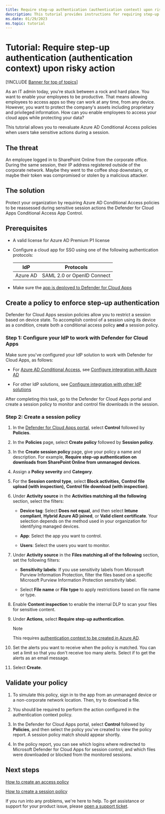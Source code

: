 ```yaml
---
title: Require step-up authentication (authentication context) upon risky action
description: This tutorial provides instructions for requiring step-up authentication (authentication context) upon risky action.
ms.date: 01/29/2023
ms.topic: tutorial
---
```

# Tutorial: Require step-up authentication (authentication context) upon risky action

[!INCLUDE [Banner for top of topics](includes/banner.md)]

As an IT admin today, you're stuck between a rock and hard place. You want to enable your employees to be productive. That means allowing employees to access apps so they can work at any time, from any device. However, you want to protect the company's assets including proprietary and privileged information. How can you enable employees to access your cloud apps while protecting your data?

This tutorial allows you to reevaluate Azure AD Conditional Access policies when users take sensitive actions during a session.

## The threat

An employee logged in to SharePoint Online from the corporate office. During the same session, their IP address registered outside of the corporate network. Maybe they went to the coffee shop downstairs, or maybe their token was compromised or stolen by a malicious attacker.

## The solution

Protect your organization by requiring Azure AD Conditional Access policies to be reassessed during sensitive session actions the Defender for Cloud Apps Conditional Access App Control.

## Prerequisites

- A valid license for Azure AD Premium P1 license

- Configure a cloud app for SSO using one of the following authentication protocols:

    | IdP   | Protocols                           |
    | ----------- | -------------------------- |
    | Azure AD    | SAML 2.0 or OpenID Connect |

- Make sure the [app is deployed to Defender for Cloud Apps](proxy-deployment-aad.md)

## Create a policy to enforce step-up authentication

Defender for Cloud Apps session policies allow you to restrict a session based on device state. To accomplish control of a session using its device as a condition, create both a conditional access policy **and** a session policy.

### Step 1: Configure your IdP to work with Defender for Cloud Apps

Make sure you've configured your IdP solution to work with Defender for Cloud Apps, as follows:

- For [Azure AD Conditional Access](/azure/active-directory/conditional-access/overview), see [Configure integration with Azure AD](proxy-deployment-aad.md#configure-integration-with-azure-ad)

- For other IdP solutions, see [Configure integration with other IdP solutions](proxy-deployment-featured-idp.md#configure-integration-with-other-idp-solutions)

After completing this task, go to the Defender for Cloud Apps portal and create a session policy to monitor and control file downloads in the session.

### Step 2: Create a session policy

1. In the [Defender for Cloud Apps portal](https://portal.cloudappsecurity.com/), select **Control** followed by **Policies**.

1. In the **Policies** page, select **Create policy** followed by **Session policy**.

1. In the **Create session policy** page, give your policy a name and description. For example, **Require step-up authentication on downloads from SharePoint Online from unmanaged devices**.

1. Assign a **Policy severity** and **Category**.

1. For the **Session control type**, select **Block activities,** **Control file upload (with inspection),** **Control file download (with inspection)**.

1. Under **Activity source** in the **Activities matching all the following** section, select the filters:

    - **Device tag**: Select **Does not equal**, and then select **Intune compliant**, **Hybrid Azure AD joined**, or **Valid client certificate**. Your selection depends on the method used in your organization for identifying managed devices.

    - **App**: Select the app you want to control.

    - **Users**: Select the users you want to monitor.

1. Under **Activity source** in the **Files matching all of the following** section, set the following filters:

    - **Sensitivity labels**: If you use sensitivity labels from Microsoft Purview Information Protection, filter the files based on a specific Microsoft Purview Information Protection sensitivity label.

    - Select **File name** or **File type** to apply restrictions based on file name or type.

1. Enable **Content inspection** to enable the internal DLP to scan your files for sensitive content.

1. Under **Actions**, select **Require step-up authentication**.

    >[!NOTE]
    >This requires [authentication context to be created in Azure AD](https://portal.azure.com/#blade/Microsoft_AAD_IAM/ConditionalAccessBlade/StepUpTags).

1. Set the alerts you want to receive when the policy is matched. You can set a limit so that you don't receive too many alerts. Select if to get the alerts as an email message.

1. Select **Create**.

## Validate your policy

1. To simulate this policy, sign in to the app from an unmanaged device or a non-corporate network location. Then, try to download a file.

1. You should be required to perform the action configured in the authentication context policy.

1. In the Defender for Cloud Apps portal, select **Control** followed by **Policies**, and then select the policy you've created to view the policy report. A session policy match should appear shortly.

1. In the policy report, you can see which logins where redirected to Microsoft Defender for Cloud Apps for session control, and which files were downloaded or blocked from the monitored sessions.

## Next steps

[How to create an access policy](access-policy-aad.md)

[How to create a session policy](session-policy-aad.md)

If you run into any problems, we're here to help. To get assistance or support for your product issue, please [open a support ticket](support-and-ts.md).
